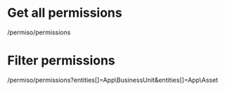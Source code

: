 Get all permissions
====

/permiso/permissions

Filter permissions
====

/permiso/permissions?entities[]=App\BusinessUnit&entities[]=App\Asset
